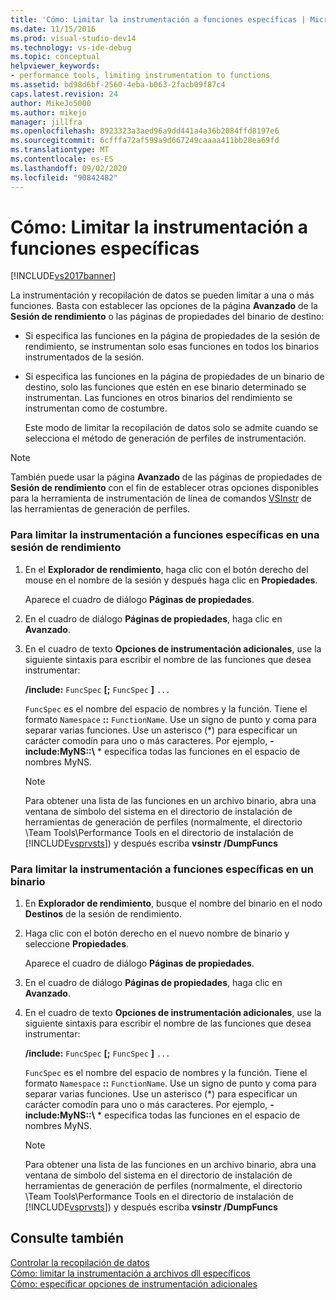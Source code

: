 ```yaml
---
title: 'Cómo: Limitar la instrumentación a funciones específicas | Microsoft Docs'
ms.date: 11/15/2016
ms.prod: visual-studio-dev14
ms.technology: vs-ide-debug
ms.topic: conceptual
helpviewer_keywords:
- performance tools, limiting instrumentation to functions
ms.assetid: bd98d6bf-2560-4eba-b063-2facb09f87c4
caps.latest.revision: 24
author: MikeJo5000
ms.author: mikejo
manager: jillfra
ms.openlocfilehash: 8923323a3aed96a9dd441a4a36b2084ffd8197e6
ms.sourcegitcommit: 6cfffa72af599a9d667249caaaa411bb28ea69fd
ms.translationtype: MT
ms.contentlocale: es-ES
ms.lasthandoff: 09/02/2020
ms.locfileid: "90842482"
---
```

# <a name="how-to-limit-instrumentation-to-specific-functions"></a>Cómo: Limitar la instrumentación a funciones específicas
[!INCLUDE[vs2017banner](../includes/vs2017banner.md)]

La instrumentación y recopilación de datos se pueden limitar a una o más funciones. Basta con establecer las opciones de la página **Avanzado** de la **Sesión de rendimiento** o las páginas de propiedades del binario de destino:  
  
- Si especifica las funciones en la página de propiedades de la sesión de rendimiento, se instrumentan solo esas funciones en todos los binarios instrumentados de la sesión.  
  
- Si especifica las funciones en la página de propiedades de un binario de destino, solo las funciones que estén en ese binario determinado se instrumentan. Las funciones en otros binarios del rendimiento se instrumentan como de costumbre.  
  
  Este modo de limitar la recopilación de datos solo se admite cuando se selecciona el método de generación de perfiles de instrumentación.  
  
> [!NOTE]
> También puede usar la página **Avanzado** de las páginas de propiedades de **Sesión de rendimiento** con el fin de establecer otras opciones disponibles para la herramienta de instrumentación de línea de comandos [VSInstr](../profiling/vsinstr.md) de las herramientas de generación de perfiles.  
  
### <a name="to-limit-instrumentation-to-specific-functions-in-a-performance-session"></a>Para limitar la instrumentación a funciones específicas en una sesión de rendimiento  
  
1. En el **Explorador de rendimiento**, haga clic con el botón derecho del mouse en el nombre de la sesión y después haga clic en **Propiedades**.  
  
    Aparece el cuadro de diálogo **Páginas de propiedades**.  
  
2. En el cuadro de diálogo **Páginas de propiedades**, haga clic en **Avanzado**.  
  
3. En el cuadro de texto **Opciones de instrumentación adicionales**, use la siguiente sintaxis para escribir el nombre de las funciones que desea instrumentar:  
  
    **/include:** `FuncSpec` **[;** `FuncSpec` **]** `...`  
  
    `FuncSpec` es el nombre del espacio de nombres y la función. Tiene el formato `Namespace` **::** `FunctionName`. Use un signo de punto y coma para separar varias funciones. Use un asterisco (\*) para especificar un carácter comodín para uno o más caracteres. Por ejemplo, **-include:MyNS::\\** * especifica todas las funciones en el espacio de nombres MyNS.  
  
   > [!NOTE]
   > Para obtener una lista de las funciones en un archivo binario, abra una ventana de símbolo del sistema en el directorio de instalación de herramientas de generación de perfiles (normalmente, el directorio \Team Tools\Performance Tools en el directorio de instalación de [!INCLUDE[vsprvsts](../includes/vsprvsts-md.md)]) y después escriba **vsinstr /DumpFuncs**  
  
### <a name="to-limit-instrumentation-to-specific-functions-in-a-binary"></a>Para limitar la instrumentación a funciones específicas en un binario  
  
1. En **Explorador de rendimiento**, busque el nombre del binario en el nodo **Destinos** de la sesión de rendimiento.  
  
2. Haga clic con el botón derecho en el nuevo nombre de binario y seleccione **Propiedades**.  
  
    Aparece el cuadro de diálogo **Páginas de propiedades**.  
  
3. En el cuadro de diálogo **Páginas de propiedades**, haga clic en **Avanzado**.  
  
4. En el cuadro de texto **Opciones de instrumentación adicionales**, use la siguiente sintaxis para escribir el nombre de las funciones que desea instrumentar:  
  
    **/include:** `FuncSpec` **[;** `FuncSpec` **]** `...`  
  
    `FuncSpec` es el nombre del espacio de nombres y la función. Tiene el formato `Namespace` **::** `FunctionName`. Use un signo de punto y coma para separar varias funciones. Use un asterisco (\*) para especificar un carácter comodín para uno o más caracteres. Por ejemplo, **-include:MyNS::\\** * especifica todas las funciones en el espacio de nombres MyNS.  
  
   > [!NOTE]
   > Para obtener una lista de las funciones en un archivo binario, abra una ventana de símbolo del sistema en el directorio de instalación de herramientas de generación de perfiles (normalmente, el directorio \Team Tools\Performance Tools en el directorio de instalación de [!INCLUDE[vsprvsts](../includes/vsprvsts-md.md)]) y después escriba **vsinstr /DumpFuncs**  
  
## <a name="see-also"></a>Consulte también  
 [Controlar la recopilación de datos](../profiling/controlling-data-collection.md)   
 [Cómo: limitar la instrumentación a archivos dll específicos](../profiling/how-to-limit-instrumentation-to-specific-dlls.md)   
 [Cómo: especificar opciones de instrumentación adicionales](../profiling/how-to-specify-additional-instrumentation-options.md)
